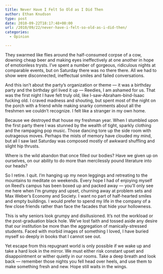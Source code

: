 ```yaml
---
title: Never Have I Felt So Old as I Did Then
author: Ethan Knudson
type: post
date: 2010-09-22T18:17:48+00:00
url: /2010/09/22/never-have-i-felt-so-old-as-i-did-then/
categories:
  - Opinion

---
```

They swarmed like flies around the half-consumed corpse of a cow, downing cheap beer and making eyes ineffectively at one another in hope of emotionless trysts. I’ve spent a number of gorgeous, ridiculous nights at comparable events, but on Saturday there was no there there. All we had to show were disconnected, ineffectual smiles and failed conversations.

And this isn’t about the party’s organization or theme — it was a birthday party and the birthday girl lived it up — Reedies, I am ashamed for us. That was the first night I have felt truly old, like I-saw-Abraham-bind-Isaac fucking old. I craved madness and shouting, but spent most of the night on the porch with a friend while making snarky comments about all the freshmen we couldn’t recognize. I felt like a stranger in my own home.

Because we destroyed that house my freshman year. When I stumbled upon the first party there I was stunned by the wealth of tight, sparkly clothing and the rampaging pop music. Those dancing tore up the side room with outrageous moves. Perhaps the mists of memory have clouded my mind, but all I saw last Saturday was composed mostly of awkward shuffling and slight hip thrusts.

Where is the wild abandon that once filled our bodies? Have we given up on ourselves, on our ability to do more than mercilessly pound literature into our heads?

So I retire. I quit. I’m hanging up my neon leggings and retreating to the mountains to meditate on weekends. Every hope I had of enjoying myself on Reed’s campus has been boxed up and packed away — you’ll only see me here when I’m grumpy and upset, churning away at problem sets and Max Weber’s Economy and Society. I want no part of half-hearted smiles and empty buildings. I would prefer to spend my life in the company of a few close friends rather than face the facades that hide your hollowness.

This is why seniors look grumpy and disillusioned. It’s not the workload or the post-graduation black hole. We’ve lost faith and tossed aside any desire that our institution be more than the aggregation of manically-stressed students. Faced with morbid images of something I loved, I have buried myself so deeply in books that I cannot see out.

Yet escape from this repugnant world is only possible if we wake up and take a hard look in the mirror. We must either risk constant upset and disappointment or wither quietly in our rooms. Take a deep breath and look back — remember those nights you fell head over heels, and use them to make something fresh and new. Hope still waits in the wings.